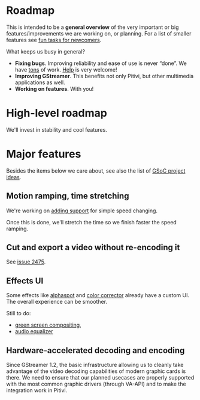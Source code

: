 # Roadmap

This is intended to be a **general overview** of the very
important or big features/improvements we are working on, or planning.
For a list of smaller features see [fun tasks for
newcomers](https://gitlab.gnome.org/GNOME/pitivi/issues?label_name%5B%5D=4.+Newcomers).

What keeps us busy in general?

-   **Fixing bugs**. Improving reliability and ease of use is never
    “done”. We have
    [tons](https://gitlab.gnome.org/GNOME/pitivi/issues) of work.
    [Help](http://www.Pitivi.org/?go=contributing) is very welcome!
-   **Improving GStreamer**. This benefits not only Pitivi, but other
    multimedia applications as well.
-   **Working on features**. With you!

# High-level roadmap

We'll invest in stability and cool features.

# Major features

Besides the items below we care about, see also the list of
[GSoC project ideas](GSoC_Ideas.md).

## Motion ramping, time stretching

We're working on [adding
support](https://gitlab.gnome.org/GNOME/pitivi/issues/632) for simple speed
changing.

Once this is done, we'll stretch the time so we finish faster the speed ramping.

## Cut and export a video without re-encoding it

See [issue 2475](https://gitlab.gnome.org/GNOME/pitivi/-/issues/2475).

## Effects UI

Some effects like [alphaspot](https://gitlab.gnome.org/GNOME/pitivi/issues/2098)
and [color corrector](https://gitlab.gnome.org/GNOME/pitivi/issues/660) already
have a custom UI. The overall experience can be smoother.

Still to do:
- [green screen compositing](https://gitlab.gnome.org/GNOME/pitivi/issues/966),
- [audio equalizer](https://gitlab.gnome.org/GNOME/pitivi/issues/1551)

## Hardware-accelerated decoding and encoding

Since GStreamer 1.2, the basic infrastructure allowing us to cleanly take
advantage of the video decoding capabilities of modern graphic cards is there.
We need to ensure that our planned usecases are properly supported with the most
common graphic drivers (through VA-API) and to make the integration work in
Pitivi.
